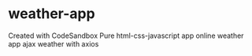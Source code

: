 # weather-app
Created with CodeSandbox
Pure html-css-javascript app 
online weather app
ajax weather with axios
